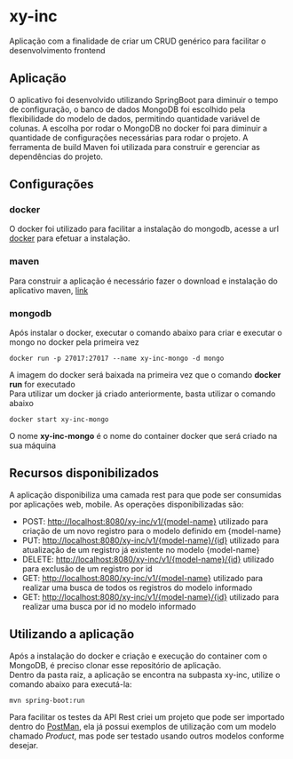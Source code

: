 # xy-inc
Aplicação com a finalidade de criar um CRUD genérico para facilitar o
desenvolvimento frontend

## Aplicação
O aplicativo foi desenvolvido utilizando SpringBoot para diminuir o tempo de
configuração, o banco de dados MongoDB foi escolhido pela flexibilidade do
modelo de dados, permitindo quantidade variável de colunas. A escolha por rodar
o MongoDB no docker foi para diminuir a quantidade de configurações necessárias
para rodar o projeto.
A ferramenta de build Maven foi utilizada para construir e gerenciar as
dependências do projeto.

## Configurações

### docker
O docker foi utilizado para facilitar a instalação do mongodb, acesse a url
[docker](https://docs.docker.com/engine/installation/) para efetuar a
instalação.

### maven
Para construir a aplicação é necessário fazer o download e instalação do
aplicativo maven, [link](https://maven.apache.org/install.html)

### mongodb
Após instalar o docker, executar o comando abaixo para criar e executar o mongo no docker pela primeira
vez

```shell
docker run -p 27017:27017 --name xy-inc-mongo -d mongo
```
A imagem do docker será baixada na primeira vez que o comando **docker run** for
executado  
Para utilizar um docker já criado anteriormente, basta utilizar o comando abaixo
```shell
docker start xy-inc-mongo
```
O nome **xy-inc-mongo** é o nome do container docker que será criado na sua
máquina

## Recursos disponibilizados
A aplicação disponibiliza uma camada rest para que pode ser consumidas por
aplicações web, mobile.
As operações disponibilizadas são:

- POST:
  [http://localhost:8080/xy-inc/v1/{model-name}](http://localhost:8080/xy-inc/v1/{model-name})
   utilizado para criação de um novo registro para o modelo definido em
  {model-name}
- PUT: [http://localhost:8080/xy-inc/v1/{model-name}/{id}](http://localhost:8080/xy-inc/v1/{model-name}/{id})
   utilizado para atualização de um registro já existente no modelo {model-name}
- DELETE: [http://localhost:8080/xy-inc/v1/{model-name}/{id}](http://localhost:8080/xy-inc/v1/{model-name}/{id})
   utilizado para exclusão de um registro por id
- GET: [http://localhost:8080/xy-inc/v1/{model-name}](http://localhost:8080/xy-inc/v1/{model-name})
   utilizado para realizar uma busca de todos os registros do modelo informado
- GET: [http://localhost:8080/xy-inc/v1/{model-name}/{id}](http://localhost:8080/xy-inc/v1/{model-name}/{id})
   utilizado para realizar uma busca por id no modelo informado

## Utilizando a aplicação
Após a instalação do docker e criação e execução do container com o MongoDB, é
preciso clonar esse repositório de aplicação.  
Dentro da pasta raiz, a aplicação se encontra na subpasta xy-inc, utilize o
comando abaixo para executá-la:
```shell
mvn spring-boot:run
```

Para facilitar os testes da API Rest criei um projeto que pode ser importado
dentro do [PostMan](https://www.getpostman.com/), ela já possui exemplos de
utilização com um modelo chamado *Product*, mas pode ser testado usando outros
modelos conforme desejar.
